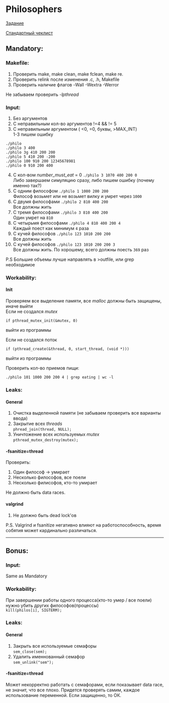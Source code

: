 # Philosophers
[Задание](https://cdn.intra.42.fr/pdf/pdf/47291/en.subject.pdf)

[Стандартный чеклист](https://github.com/mharriso/school21-checklists/blob/master/ng_4_philosophers.pdf)
## Mandatory:
### Makefile:
1. Проверить make, make clean, make fclean, make re.
2. Проверить relink после изменения .c, .h, Makefile
3. Проверить наличие флагов -Wall -Wextra -Werror

Не забываем проверить *-lpthread*
### Input:
1. Без аргументов
2. С неправильным кол-во аргументов !=4 && != 5
3. C неправильным аргументом ( <0, =0, буквы, >MAX_INT) </br>
1-3 пишем ошибку
```
./philo
./philo 3 400
./philo 3g 410 200 200
./philo 5 410 200 -200
./philo 100 910 200 12345678981
./philo 0 910 200 400
``` 
4. С кол-вом *number_must_eat* = 0 `./philo 3 1070 400 200 0` </br>
Либо завершаем симуляцию сразу, либо пишем ошибку (почему именно так?)
5. С одним философом `./philo 1 1000 200 200` </br>
Философ возьмет или не возьмет вилку и умрет через `1000`
6. С двумя философами `./philo 2 810 400 200` </br>
Все должны жить
6. С тремя философами `./philo 3 810 400 200` </br>
Один умрет на `810`
6. С четырьмя философами `./philo 4 810 400 200 4` </br>
Каждый поест как минимум `4` раза
6. С кучей философов `./philo 123 1010 200 200` </br>
Все должны жить
6. С кучей философов `./philo 123 1010 200 200 3` </br>
Все должны жить. По хорошему, всего должны поесть `369` раз

P.S Большие объемы лучше направлять в >outfile, или grep необходимое

### Workability:
#### Init

Проверяем все выделение памяти, все *malloc* должны быть защищены, иначе выйти </br>
Если не создался *mutex*
```
if pthread_mutex_init(&mutex, 0)
```
выйти из программы

Если не создался поток
```
if (pthread_create(&thread, 0, start_thread, (void *)))
```
выйти из программы


Проверить кол-во приемов пищи:

```
./philo 101 1000 200 200 4 | grep eating | wc -l
```

### Leaks:
#### General
1. Очистка выделенной памяти (не забываем проверить все варианты ввода)
2. Закрытие всех *threads* </br>
`phread_join(thread, NULL);`
3. Уничтожение всех используемых *mutex* </br>
`pthread_mutex_destroy(mutex);`

#### -fsanitize=thread
Проверить: </br>
1. Один философ -> умирает
2. Несколько философов, все поели
3. Несколько филисофов, кто-то умирает

Не должно быть data races.

#### valgrind
1. Не должно быть dead lock'ов

P.S. Valgrind и fsanitize негативно влияют на работоспособность, время собятия может кардинально различаться.
___
## Bonus:
### Input:
Same as Mandatory

### Workability:

При завершении работы одного процесса(кто-то умер / все поели) нужно убить других философов(процессы) </br>
`kill(philos[i], SIGTERM);`

### Leaks:
#### General
1. Закрыть все используемые семафоры </br>
`sem_close(sem);`
2. Удалить именнованный семафор </br>
`sem_unlink("sem");`

#### -fsanitize=thread
Может некорректно работать с семафорами, если показывает data race, не значит, что все плохо. Придется проверять самим, каждое использование переменной. Если защищенно, то ОК.
